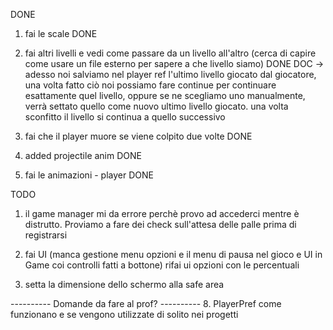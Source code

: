 ﻿DONE 
1. fai le scale DONE

4. fai altri livelli e vedi come passare da un livello all'altro (cerca di capire come usare un file esterno
   per sapere a che livello siamo) DONE
DOC -> adesso noi salviamo nel player ref l'ultimo livello giocato dal giocatore, una volta fatto ciò noi possiamo fare continue per continuare esattamente quel livello, oppure se ne scegliamo uno manualmente, verrà settato quello come nuovo ultimo livello giocato.
una volta sconfitto il livello si continua a quello successivo

5. fai che il player muore se viene colpito due volte DONE

6. added projectile anim DONE

7. fai le animazioni - player DONE


TODO
1. il game manager mi da errore perchè provo ad accederci mentre è distrutto.
Proviamo a fare dei check sull'attesa delle palle prima di registrarsi

2. fai UI (manca gestione menu opzioni e il menu di pausa nel gioco e UI in Game coi controlli fatti a bottone) 
rifai ui opzioni con le percentuali

6. setta la dimensione dello schermo alla safe area



---------- Domande da fare al prof? ----------
8. PlayerPref come funzionano e se vengono utilizzate di solito nei progetti
